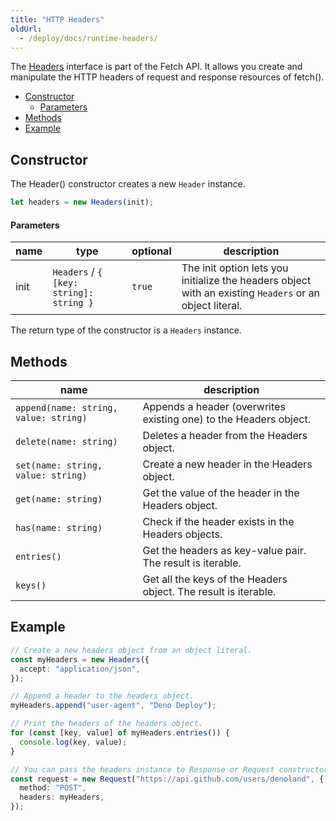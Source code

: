 ```yaml
---
title: "HTTP Headers"
oldUrl:
  - /deploy/docs/runtime-headers/
---
```


The [Headers](https://developer.mozilla.org/en-US/docs/Web/API/Headers)
interface is part of the Fetch API. It allows you create and manipulate the HTTP
headers of request and response resources of fetch().

- [Constructor](#constructor)
  - [Parameters](#parameters)
- [Methods](#methods)
- [Example](#example)

## Constructor

The Header() constructor creates a new `Header` instance.

```ts
let headers = new Headers(init);
```

#### Parameters

| name | type                                    | optional | description                                                                                             |
| ---- | --------------------------------------- | -------- | ------------------------------------------------------------------------------------------------------- |
| init | `Headers` / `{ [key: string]: string }` | `true`   | The init option lets you initialize the headers object with an existing `Headers` or an object literal. |

The return type of the constructor is a `Headers` instance.

## Methods

| name                                  | description                                                       |
| ------------------------------------- | ----------------------------------------------------------------- |
| `append(name: string, value: string)` | Appends a header (overwrites existing one) to the Headers object. |
| `delete(name: string)`                | Deletes a header from the Headers object.                         |
| `set(name: string, value: string)`    | Create a new header in the Headers object.                        |
| `get(name: string)`                   | Get the value of the header in the Headers object.                |
| `has(name: string)`                   | Check if the header exists in the Headers objects.                |
| `entries()`                           | Get the headers as key-value pair. The result is iterable.        |
| `keys()`                              | Get all the keys of the Headers object. The result is iterable.   |

## Example

```ts
// Create a new headers object from an object literal.
const myHeaders = new Headers({
  accept: "application/json",
});

// Append a header to the headers object.
myHeaders.append("user-agent", "Deno Deploy");

// Print the headers of the headers object.
for (const [key, value] of myHeaders.entries()) {
  console.log(key, value);
}

// You can pass the headers instance to Response or Request constructors.
const request = new Request("https://api.github.com/users/denoland", {
  method: "POST",
  headers: myHeaders,
});
```
